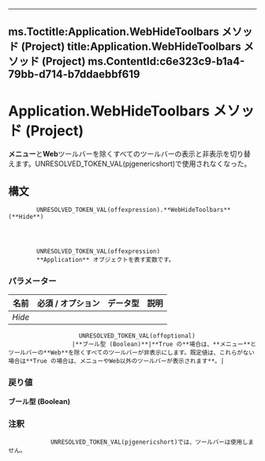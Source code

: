 

---
ms.Toctitle:Application.WebHideToolbars メソッド (Project)
title:Application.WebHideToolbars メソッド (Project)
ms.ContentId:c6e323c9-b1a4-79bb-d714-b7ddaebbf619
---
# Application.WebHideToolbars メソッド (Project)




**メニュー**と**Web**ツールバーを除くすべてのツールバーの表示と非表示を切り替えます。UNRESOLVED_TOKEN_VAL(pjgenericshort)で使用されなくなった。

## 構文

            UNRESOLVED_TOKEN_VAL(offexpression).**WebHideToolbars**(**Hide**)




            UNRESOLVED_TOKEN_VAL(offexpression)
            **Application** オブジェクトを表す変数です。

### パラメーター

|**名前**|**必須 / オプション**|**データ型**|**説明**|
|---|---|---|---|
|*Hide*|
                        UNRESOLVED_TOKEN_VAL(offoptional)
                      |**ブール型 (Boolean)**|**True の**場合は、**メニュー**とツールバーの**Web**を除くすべてのツールバーが非表示にします。既定値は、これらがない場合は**True の場合は、メニューやWeb以外のツールバーが表示されます**。|



### 戻り値
**ブール型 (Boolean)**



### 注釈

                UNRESOLVED_TOKEN_VAL(pjgenericshort)では、ツールバーは使用しません。






